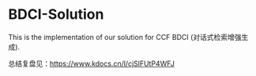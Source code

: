 # BDCI-Solution
This is the implementation of our solution for CCF BDCI (对话式检索增强生成).


总结复盘见：https://www.kdocs.cn/l/cjSlFUtP4WFJ
